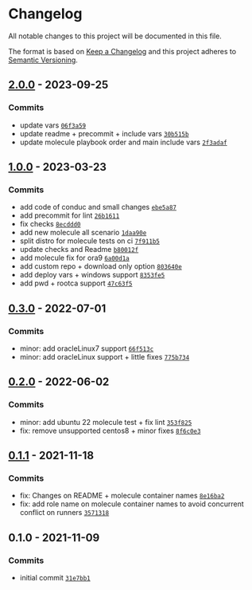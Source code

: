 # Changelog

All notable changes to this project will be documented in this file.

The format is based on [Keep a Changelog](https://keepachangelog.com/en/1.0.0/)
and this project adheres to [Semantic Versioning](https://semver.org/spec/v2.0.0.html).

## [2.0.0](https://github.com/lotusnoir/ansible-apps_wazuh_agent/compare/1.1.0...2.0.0) - 2023-09-25

### Commits

- update vars [`06f3a59`](https://github.com/lotusnoir/ansible-apps_wazuh_agent/commit/06f3a593dbc26a2bfdc53d71d571eb6e899bd19c)
- update readme + precommit + include vars [`30b515b`](https://github.com/lotusnoir/ansible-apps_wazuh_agent/commit/30b515b117e4be475de2ba3b043a9fa2039ce422)
- update molecule playbook order and main include vars [`2f3adaf`](https://github.com/lotusnoir/ansible-apps_wazuh_agent/commit/2f3adaf3ca6149bab2599ab178f73a26448e59cb)

## [1.0.0](https://github.com/lotusnoir/ansible-apps_wazuh_agent/compare/0.3.0...1.0.0) - 2023-03-23

### Commits

- add code of conduc and small changes [`ebe5a87`](https://github.com/lotusnoir/ansible-apps_wazuh_agent/commit/ebe5a8700a5d8fce8a39a3ec98fd7ce66d4d5083)
- add precommit for lint [`26b1611`](https://github.com/lotusnoir/ansible-apps_wazuh_agent/commit/26b1611d3c58ca0cc13e254264fd2246d4aa0642)
- fix checks [`8ecddd0`](https://github.com/lotusnoir/ansible-apps_wazuh_agent/commit/8ecddd044f069284d1b2147e9d27672b566eeb38)
- add new molecule all scenario [`1daa90e`](https://github.com/lotusnoir/ansible-apps_wazuh_agent/commit/1daa90e8993ff0a9b1aa4ae42405cd8edd912adf)
- split distro for molecule tests on ci [`7f911b5`](https://github.com/lotusnoir/ansible-apps_wazuh_agent/commit/7f911b544f580e7d13c38bed8cbbfaab9b25fdf4)
- update checks and Readme [`b80012f`](https://github.com/lotusnoir/ansible-apps_wazuh_agent/commit/b80012f73542d9579ef69188b566568c43275a5d)
- add molecule fix for ora9 [`6a00d1a`](https://github.com/lotusnoir/ansible-apps_wazuh_agent/commit/6a00d1a39ac505a7ee39de44ce61973e79872fbd)
- add custom repo + download only option [`803640e`](https://github.com/lotusnoir/ansible-apps_wazuh_agent/commit/803640ef28b3f33fd730c936d3811c2568092ebb)
- add deploy vars + windows support [`8353fe5`](https://github.com/lotusnoir/ansible-apps_wazuh_agent/commit/8353fe5f9621e1467c4994a9362d83f2b4e43546)
- add pwd + rootca support [`47c63f5`](https://github.com/lotusnoir/ansible-apps_wazuh_agent/commit/47c63f59cbaf710db8d83a2ed3f7f12121042a54)

## [0.3.0](https://github.com/lotusnoir/ansible-apps_wazuh_agent/compare/0.2.0...0.3.0) - 2022-07-01

### Commits

- minor: add oracleLinux7 support [`66f513c`](https://github.com/lotusnoir/ansible-apps_wazuh_agent/commit/66f513cceef711bc065449e326ee7698b9f9e528)
- minor: add oracleLinux support + little fixes [`775b734`](https://github.com/lotusnoir/ansible-apps_wazuh_agent/commit/775b734e3bdfb4a830b06065652b65c7cd856890)

## [0.2.0](https://github.com/lotusnoir/ansible-apps_wazuh_agent/compare/0.1.1...0.2.0) - 2022-06-02

### Commits

- minor: add ubuntu 22 molecule test + fix lint [`353f825`](https://github.com/lotusnoir/ansible-apps_wazuh_agent/commit/353f825c59b6d7d18d8593b16748fda3bfd61c0d)
- fix: remove unsupported centos8 + minor fixes [`8f6c0e3`](https://github.com/lotusnoir/ansible-apps_wazuh_agent/commit/8f6c0e3ec76738a3d548123729daea23ed810198)

## [0.1.1](https://github.com/lotusnoir/ansible-apps_wazuh_agent/compare/0.1.0...0.1.1) - 2021-11-18

### Commits

- fix: Changes on README + molecule container names [`8e16ba2`](https://github.com/lotusnoir/ansible-apps_wazuh_agent/commit/8e16ba291b87adeb66082ba03c7038b8ae8dc44d)
- fix: add role name on molecule container names to avoid concurrent conflict on runners [`3571318`](https://github.com/lotusnoir/ansible-apps_wazuh_agent/commit/357131855e8e4406d185e1abd1eaf87526c05505)

## 0.1.0 - 2021-11-09

### Commits

- initial commit [`31e7bb1`](https://github.com/lotusnoir/ansible-apps_wazuh_agent/commit/31e7bb1fc66227d5a8f1bdda0f0cbbc294477843)

